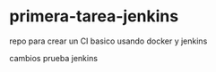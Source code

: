 # primera-tarea-jenkins
repo para crear un CI basico usando docker y jenkins

cambios prueba jenkins